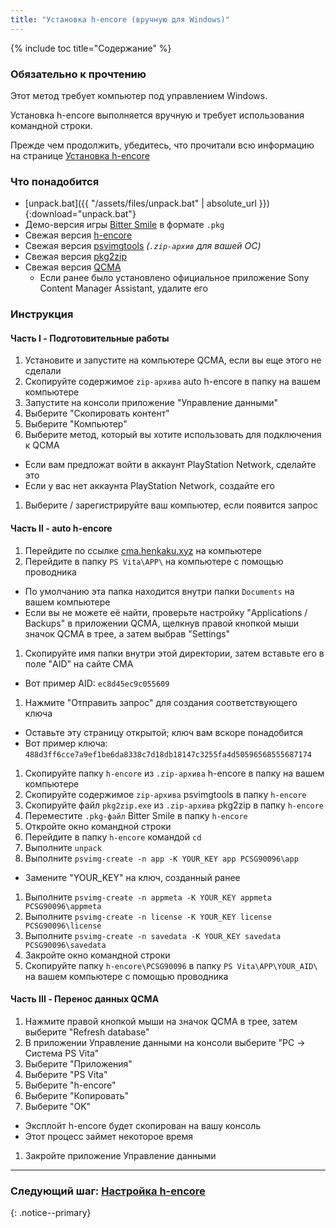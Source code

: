 ```yaml
---
title: "Установка h-encore (вручную для Windows)"
---
```


{% include toc title="Содержание" %}

### Обязательно к прочтению

Этот метод требует компьютер под управлением Windows.
    
Установка h-encore выполняется вручную и требует использования командной строки.

Прежде чем продолжить, убедитесь, что прочитали всю информацию на странице [Установка h-encore](installing-h-encore)

### Что понадобится

* [unpack.bat]({{ "/assets/files/unpack.bat" | absolute_url }}){:download="unpack.bat"}
* Демо-версия игры [Bitter Smile](http://ares.dl.playstation.net/cdn/JP0741/PCSG90096_00/xGMrXOkORxWRyqzLMihZPqsXAbAXLzvAdJFqtPJLAZTgOcqJobxQAhLNbgiFydVlcmVOrpZKklOYxizQCRpiLfjeROuWivGXfwgkq.pkg) в формате `.pkg`
* Свежая версия [h-encore](https://github.com/TheOfficialFloW/h-encore/releases/latest)
* Свежая версия [psvimgtools](https://github.com/yifanlu/psvimgtools/releases/latest) *(`.zip-архив` для вашей ОС)*
* Свежая версия [pkg2zip](https://github.com/mmozeiko/pkg2zip/releases/latest)
* Свежая версия [QCMA](https://github.com/codestation/qcma/releases/latest)
  + Если ранее было установлено официальное приложение Sony Content Manager Assistant, удалите его
  
### Инструкция

#### Часть I - Подготовительные работы

1. Установите и запустите на компьютере QCMA, если вы еще этого не сделали
1. Скопируйте содержимое `zip-архива` auto h-encore в папку на вашем компьютере
1. Запустите на консоли приложение "Управление данными"
1. Выберите "Скопировать контент"
1. Выберите "Компьютер"
1. Выберите метод, который вы хотите использовать для подключения к QCMA
  + Если вам предложат войти в аккаунт PlayStation Network, сделайте это
  + Если у вас нет аккаунта PlayStation Network, создайте его
1. Выберите / зарегистрируйте ваш компьютер, если появится запрос

#### Часть II - auto h-encore

1. Перейдите по ссылке [cma.henkaku.xyz](http://cma.henkaku.xyz/) на компьютере
1. Перейдите в папку `PS Vita\APP\` на компьютере с помощью проводника
  + По умолчанию эта папка находится внутри папки `Documents` на вашем компьютере
  + Если вы не можете её найти, проверьте настройку "Applications / Backups" в приложении QCMA, щелкнув правой кнопкой мыши значок QCMA в трее, а затем выбрав "Settings"
1. Скопируйте имя папки внутри этой директории, затем вставьте его в поле "AID" на сайте CMA
  + Вот пример AID: `ec8d45ec9c055609`
1. Нажмите "Отправить запрос" для создания соответствующего ключа
  + Оставьте эту страницу открытой; ключ вам вскоре понадобится
  + Вот пример ключа: `488d3ff6cce7a9ef1be6da8338c7d18db18147c3255fa4d50596568555687174`
1. Скопируйте папку `h-encore` из `.zip-архива` h-encore в папку на вашем компьютере
1. Скопируйте содержимое `zip-архива` psvimgtools в папку `h-encore`
1. Скопируйте файл `pkg2zip.exe` из `.zip-архива` pkg2zip в папку `h-encore`
1. Переместите `.pkg-файл` Bitter Smile в папку `h-encore`
1. Откройте окно командной строки
1. Перейдите в папку `h-encore` командой `cd`
1. Выполните `unpack`
1. Выполните `psvimg-create -n app -K YOUR_KEY app PCSG90096\app`
  + Замените "YOUR_KEY" на ключ, созданный ранее
1. Выполните `psvimg-create -n appmeta -K YOUR_KEY appmeta PCSG90096\appmeta`
1. Выполните `psvimg-create -n license -K YOUR_KEY license PCSG90096\license`
1. Выполните `psvimg-create -n savedata -K YOUR_KEY savedata PCSG90096\savedata`
1. Закройте окно командной строки
1. Скопируйте папку `h-encore\PCSG90096` в папку `PS Vita\APP\YOUR_AID\` на вашем компьютере с помощью проводника

#### Часть III - Перенос данных QCMA

1. Нажмите правой кнопкой мыши на значок QCMA в трее, затем выберите "Refresh database"
1. В приложении Управление данными на консоли выберите "PC -> Система PS Vita"
1. Выберите "Приложения"
1. Выберите "PS Vita"
1. Выберите "h-encore"
1. Выберите "Копировать"
1. Выберите "OK"
  + Эксплойт h-encore будет скопирован на вашу консоль
  + Этот процесс займет некоторое время
1. Закройте приложение Управление данными

___

### Следующий шаг: [Настройка h-encore](configuring-h-encore)
{: .notice--primary}